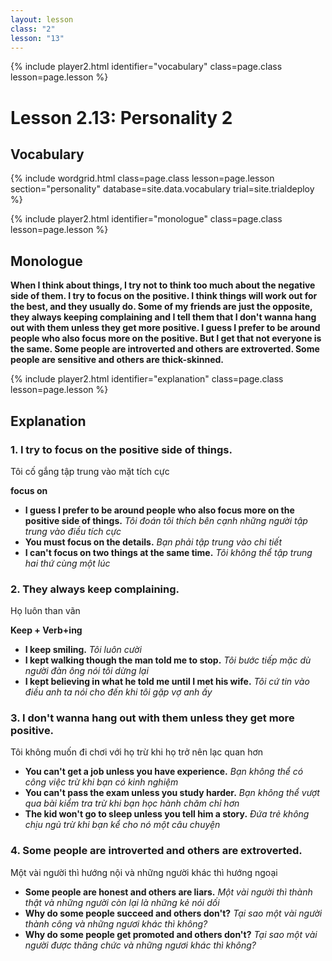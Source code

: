 ```yaml
---
layout: lesson
class: "2"
lesson: "13"	
---
```


{% include player2.html identifier="vocabulary" class=page.class lesson=page.lesson %}
# Lesson 2.13: Personality 2



## Vocabulary

{% include wordgrid.html 
		class=page.class 
		lesson=page.lesson 
		section="personality"
		database=site.data.vocabulary 
		trial=site.trialdeploy %}




{% include player2.html identifier="monologue" class=page.class lesson=page.lesson %}
## Monologue

**When I think about things, I try not to think too much about the negative side of them. I try to focus on the positive. I think things will work out for the best, and they usually do. Some of my friends are just the opposite, they always keeping complaining and I tell them that I don't wanna hang out with them unless they get more positive. I guess I prefer to be around people who also focus more on the positive. But I get that not everyone is the same. Some people are introverted and others are extroverted. Some people are sensitive and others are thick-skinned.**



{% include player2.html identifier="explanation" class=page.class lesson=page.lesson %}
## Explanation



### 1. I try to focus on the positive side of things.
Tôi cố gắng tập trung vào mặt tích cực

**focus on**
- **I guess I prefer to be around people who also focus more on the positive side of things.** *Tôi đoán tôi thích bên cạnh những người tập trung vào điều tích cực*
- **You must focus on the details.** *Bạn phải tập trung vào chi tiết*
- **I can't focus on two things at the same time.** *Tôi không thể tập trung hai thứ cùng một lúc*

### 2. They always keep complaining.
Họ luôn than vãn 

**Keep + Verb+ing**
- **I keep smiling.** *Tôi luôn cười*
- **I kept walking though the man told me to stop.** *Tôi bước tiếp mặc dù người đàn ông nói tôi dừng lại*
- **I kept believing in what he told me until I met his wife.** *Tôi cứ tin vào điều anh ta nói cho đến khi tôi gặp vợ anh ấy*

### 3. I don't wanna hang out with them unless they get more positive.
Tôi không muốn đi chơi với họ trừ khi họ trở nên lạc quan hơn 
- **You can't get a job unless you have experience.** *Bạn không thể có công việc trừ khi bạn có kinh nghiệm*
- **You can't pass the exam unless you study harder.** *Bạn không thể vượt qua bài kiểm tra trừ khi bạn học hành chăm chỉ hơn* 
- **The kid won't go to sleep unless you tell him a story.** *Đứa trẻ không chịu ngủ trừ khi bạn kể cho nó một câu chuyện*

### 4.  Some people are introverted and others are extroverted.
Một vài người thì hướng nội và những người khác thì hướng ngoại 
- **Some people are honest and others are liars.** *Một vài người thì thành thật và những người còn lại là những kẻ nói dối*
- **Why do some people succeed and others don't?** *Tại sao một vài người thành công và những ngươi khác thì không?*
- **Why do some people get promoted and others don't?** *Tại sao một vài người được thăng chức và những ngươi khác thì không?*
